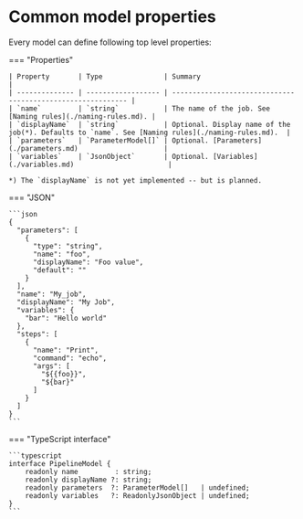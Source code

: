 # Common model properties

Every model can define following top level properties:

=== "Properties"

    | Property       | Type               | Summary                                                     |
    | -------------- | ------------------ | ----------------------------------------------------------- |
    | `name`         | `string`           | The name of the job. See [Naming rules](./naming-rules.md). |
    | `displayName`  | `string`           | Optional. Display name of the job(*). Defaults to `name`. See [Naming rules](./naming-rules.md).  |
    | `parameters`   | `ParameterModel[]` | Optional. [Parameters](./parameters.md)                     |
    | `variables`    | `JsonObject`       | Optional. [Variables](./variables.md)                       |

    *) The `displayName` is not yet implemented -- but is planned.

=== "JSON"

    ```json
    {
      "parameters": [
        {
          "type": "string",
          "name": "foo",
          "displayName": "Foo value",
          "default": ""
        }
      ],
      "name": "My_job",
      "displayName": "My Job",
      "variables": {
        "bar": "Hello world"
      },
      "steps": [
        {
          "name": "Print",
          "command": "echo",
          "args": [
            "${{foo}}",
            "${bar}"
          ]
        }
      ]
    }
    ```

=== "TypeScript interface"

    ```typescript
    interface PipelineModel {
        readonly name         : string;
        readonly displayName ?: string;
        readonly parameters  ?: ParameterModel[]   | undefined;
        readonly variables   ?: ReadonlyJsonObject | undefined;
    }
    ```
